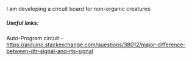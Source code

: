 

I am developing a circuit board for non-organic creatures.


##### Useful links:
Auto-Program circuit - https://arduino.stackexchange.com/questions/38012/major-difference-between-dtr-signal-and-rts-signal
